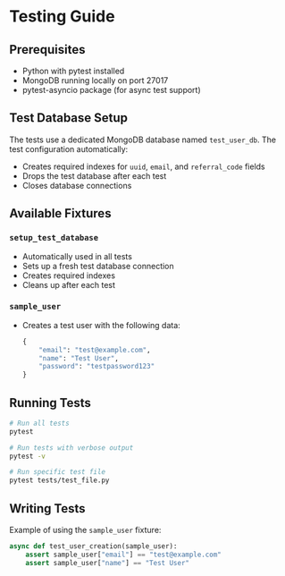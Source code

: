 # Testing Guide

## Prerequisites

- Python with pytest installed
- MongoDB running locally on port 27017
- pytest-asyncio package (for async test support)

## Test Database Setup

The tests use a dedicated MongoDB database named `test_user_db`. The test configuration automatically:
- Creates required indexes for `uuid`, `email`, and `referral_code` fields
- Drops the test database after each test
- Closes database connections

## Available Fixtures

### `setup_test_database`
- Automatically used in all tests
- Sets up a fresh test database connection
- Creates required indexes
- Cleans up after each test

### `sample_user`
- Creates a test user with the following data:
  ```python
  {
      "email": "test@example.com",
      "name": "Test User",
      "password": "testpassword123"
  }
  ```

## Running Tests

```bash
# Run all tests
pytest

# Run tests with verbose output
pytest -v

# Run specific test file
pytest tests/test_file.py
```

## Writing Tests

Example of using the `sample_user` fixture:

```python
async def test_user_creation(sample_user):
    assert sample_user["email"] == "test@example.com"
    assert sample_user["name"] == "Test User"
```
